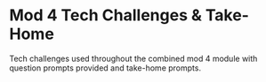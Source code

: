 # Mod 4 Tech Challenges & Take-Home

Tech challenges used throughout the combined mod 4 module with question prompts provided and take-home prompts.
